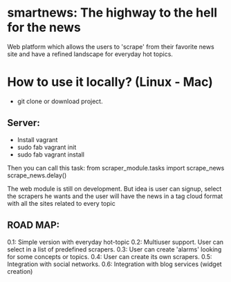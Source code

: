 # smartnews: The highway to the hell for the news
Web platform which allows the users to 'scrape' from their favorite news site and have a refined landscape for everyday hot topics.
# How to use it locally? (Linux - Mac)
* git clone or download project.

Server:
------
* Install vagrant
* sudo fab vagrant init
* sudo fab vagrant install


Then you can call this task:
from scraper_module.tasks import scrape_news
scrape_news.delay()

The web module is still on development.
But idea is user can signup, select the scrapers he wants and the user will have the news in a tag cloud format with all the sites related to every topic


ROAD MAP:
--------

0.1: Simple version with everyday hot-topic
0.2: Multiuser support. User can select in a list of predefined scrapers.
0.3: User can create 'alarms' looking for some concepts or topics.
0.4: User can create its own scrapers.
0.5: Integration with social networks.
0.6: Integration with blog services (widget creation)
